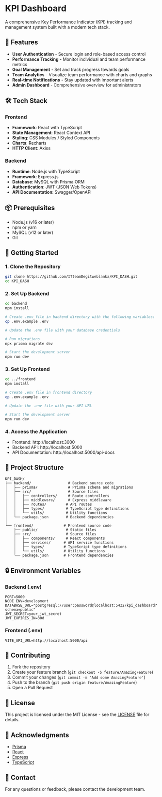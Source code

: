 # KPI Dashboard

A comprehensive Key Performance Indicator (KPI) tracking and management system built with a modern tech stack.

## 🚀 Features

- **User Authentication** - Secure login and role-based access control
- **Performance Tracking** - Monitor individual and team performance metrics
- **Goal Management** - Set and track progress towards goals
- **Team Analytics** - Visualize team performance with charts and graphs
- **Real-time Notifications** - Stay updated with important alerts
- **Admin Dashboard** - Comprehensive overview for administrators

## 🛠 Tech Stack

### Frontend
- **Framework**: React with TypeScript
- **State Management**: React Context API
- **Styling**: CSS Modules / Styled Components
- **Charts**: Recharts
- **HTTP Client**: Axios

### Backend
- **Runtime**: Node.js with TypeScript
- **Framework**: Express.js
- **Database**: MySQL with Prisma ORM
- **Authentication**: JWT (JSON Web Tokens)
- **API Documentation**: Swagger/OpenAPI

## 📦 Prerequisites

- Node.js (v16 or later)
- npm or yarn
- MySQL (v12 or later)
- Git

## 🚀 Getting Started

### 1. Clone the Repository

```bash
git clone https://github.com/ITteamDegitweblanka/KPI_DASH.git
cd KPI_DASH
```

### 2. Set Up Backend

```bash
cd backend
npm install

# Create .env file in backend directory with the following variables:
cp .env.example .env

# Update the .env file with your database credentials

# Run migrations
npx prisma migrate dev

# Start the development server
npm run dev
```

### 3. Set Up Frontend

```bash
cd ../frontend
npm install

# Create .env file in frontend directory
cp .env.example .env

# Update the .env file with your API URL

# Start the development server
npm run dev
```

### 4. Access the Application

- Frontend: http://localhost:3000
- Backend API: http://localhost:5000
- API Documentation: http://localhost:5000/api-docs

## 📂 Project Structure

```
KPI_DASH/
├── backend/                 # Backend source code
│   ├── prisma/              # Prisma schema and migrations
│   ├── src/                 # Source files
│   │   ├── controllers/     # Route controllers
│   │   ├── middleware/      # Express middleware
│   │   ├── routes/         # API routes
│   │   ├── types/          # TypeScript type definitions
│   │   └── utils/          # Utility functions
│   └── package.json        # Backend dependencies
│
└── frontend/              # Frontend source code
    ├── public/             # Static files
    ├── src/                # Source files
    │   ├── components/     # React components
    │   ├── services/      # API service functions
    │   ├── types/         # TypeScript type definitions
    │   └── utils/         # Utility functions
    └── package.json       # Frontend dependencies
```

## 🔒 Environment Variables

### Backend (.env)
```
PORT=5000
NODE_ENV=development
DATABASE_URL="postgresql://user:password@localhost:5432/kpi_dashboard?schema=public"
JWT_SECRET=your_jwt_secret
JWT_EXPIRES_IN=30d
```

### Frontend (.env)
```
VITE_API_URL=http://localhost:5000/api
```

## 🤝 Contributing

1. Fork the repository
2. Create your feature branch (`git checkout -b feature/AmazingFeature`)
3. Commit your changes (`git commit -m 'Add some AmazingFeature'`)
4. Push to the branch (`git push origin feature/AmazingFeature`)
5. Open a Pull Request

## 📄 License

This project is licensed under the MIT License - see the [LICENSE](LICENSE) file for details.

## 🙏 Acknowledgments

- [Prisma](https://www.prisma.io/)
- [React](https://reactjs.org/)
- [Express](https://expressjs.com/)
- [TypeScript](https://www.typescriptlang.org/)

## 📧 Contact

For any questions or feedback, please contact the development team.
